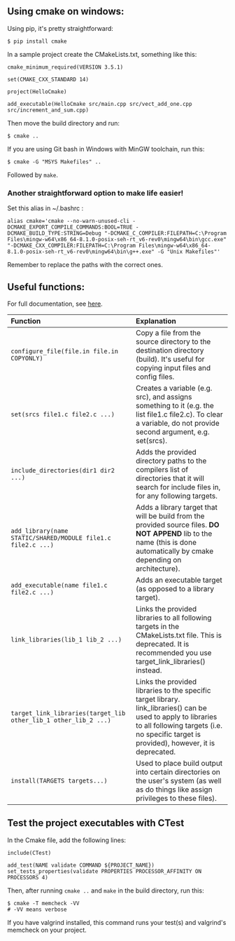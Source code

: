## Using cmake on windows:

Using pip, it's pretty straightforward:
```
$ pip install cmake
```

In a sample project create the CMakeLists.txt, something like this:
```
cmake_minimum_required(VERSION 3.5.1)

set(CMAKE_CXX_STANDARD 14)

project(HelloCmake)

add_executable(HelloCmake src/main.cpp src/vect_add_one.cpp src/increment_and_sum.cpp)
```
Then move the build directory and run:
```
$ cmake ..
```
If you are using Git bash in Windows with MinGW toolchain, run this:
```
$ cmake -G "MSYS Makefiles" ..
```
Followed by `make`.

### Another straightforward option to make life easier! 

Set this alias in ~/.bashrc :
```
alias cmake='cmake --no-warn-unused-cli -DCMAKE_EXPORT_COMPILE_COMMANDS:BOOL=TRUE -DCMAKE_BUILD_TYPE:STRING=Debug "-DCMAKE_C_COMPILER:FILEPATH=C:\Program Files\mingw-w64\x86_64-8.1.0-posix-seh-rt_v6-rev0\mingw64\bin\gcc.exe" "-DCMAKE_CXX_COMPILER:FILEPATH=C:\Program Files\mingw-w64\x86_64-8.1.0-posix-seh-rt_v6-rev0\mingw64\bin\g++.exe" -G "Unix Makefiles"'
```
Remember to replace the paths with the correct ones.

## Useful functions:

For full documentation, see [here](https://cmake.org/documentation/).

| Function | Explanation |
| :--- | :--- |
| `configure_file(file.in file.in COPYONLY)` | Copy a file from the source directory to the destination directory (build). It's useful for copying input files and config files. |
| `set(srcs file1.c file2.c ...)` | Creates a variable (e.g. src), and assigns something to it (e.g. the list file1.c file2.c). To clear a variable, do not provide second argument, e.g. set(srcs). |
| `include_directories(dir1 dir2 ...)` | Adds the provided directory paths to the compilers list of directories that it will search for include files in, for any following targets. |
| `add_library(name STATIC/SHARED/MODULE file1.c file2.c ...)` | Adds a library target that will be build from the provided source files. __DO NOT APPEND__ lib to the name (this is done automatically by cmake depending on architecture). |
| `add_executable(name file1.c file2.c ...)` | Adds an executable target (as opposed to a library target). |
| `link_libraries(lib_1 lib_2 ...)` | Links the provided libraries to all following targets in the CMakeLists.txt file. This is deprecated. It is recommended you use target_link_libraries() instead. |
| `target_link_libraries(target_lib other_lib_1 other_lib_2 ...)` | Links the provided libraries to the specific target library. link_libraries() can be used to apply to libraries to all following targets (i.e. no specific target is provided), however, it is deprecated. |
| `install(TARGETS targets...)` | Used to place build output into certain directories on the user's system (as well as do things like assign privileges to these files). |


## Test the project executables with CTest

In the Cmake file, add the following lines:
```
include(CTest)

add_test(NAME validate COMMAND ${PROJECT_NAME})
set_tests_properties(validate PROPERTIES PROCESSOR_AFFINITY ON PROCESSORS 4)
```
Then, after running `cmake ..` and `make` in the build directory, run this:
```
$ cmake -T memcheck -VV
# -VV means verbose
```
If you have valgrind installed, this command runs your test(s) and valgrind's memcheck on your project.


